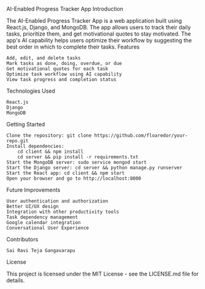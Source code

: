 AI-Enabled Progress Tracker App
Introduction

The AI-Enabled Progress Tracker App is a web application built using React.js, Django, and MongoDB. The app allows users to track their daily tasks, prioritize them, and get motivational quotes to stay motivated. The app's AI capability helps users optimize their workflow by suggesting the best order in which to complete their tasks.
Features

    Add, edit, and delete tasks
    Mark tasks as done, doing, overdue, or due
    Get motivational quotes for each task
    Optimize task workflow using AI capability
    View task progress and completion status

Technologies Used

    React.js
    Django
    MongoDB

Getting Started

    Clone the repository: git clone https://github.com/floaredor/your-repo.git
    Install dependencies:
        cd client && npm install
        cd server && pip install -r requirements.txt
    Start the MongoDB server: sudo service mongod start
    Start the Django server: cd server && python manage.py runserver
    Start the React app: cd client && npm start
    Open your browser and go to http://localhost:8000

Future Improvements

    User authentication and authorization
    Better UI/UX design
    Integration with other productivity tools
    Task dependency management
	Google calendar integration
	Conversational User Experience

Contributors

    Sai Ravi Teja Gangavarapu

License

This project is licensed under the MIT License - see the LICENSE.md file for details.